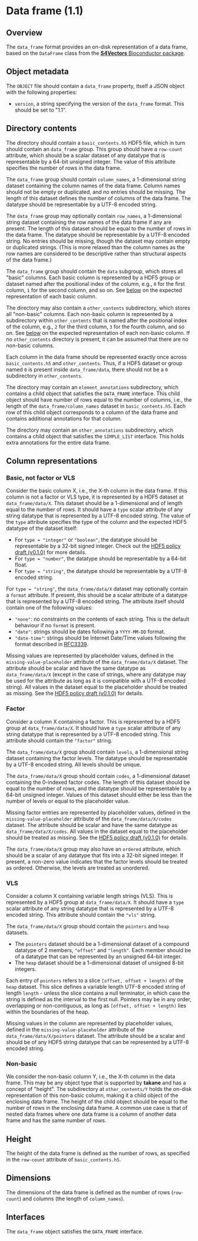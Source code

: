 

# Data frame (1.1)

## Overview

The `data_frame` format provides an on-disk representation of a data frame, based on the `DataFrame` class from the [**S4Vectors** Bioconductor package](https://bioconductor.org/packages/S4Vectors).

## Object metadata

The `OBJECT` file should contain a `data_frame` property, itself a JSON object with the following properties:

- `version`, a string specifying the version of the `data_frame` format.
  This should be set to "1.1".

## Directory contents 

The directory should contain a `basic_contents.h5` HDF5 file, which in turn should contain an `data_frame` group.
This group should have a `row-count` attribute, which should be a scalar dataset of any datatype that is representable by a 64-bit unsigned integer.
The value of this attribute specifies the number of rows in the data frame.

The `data_frame` group should contain `column_names`, a 1-dimensional string dataset containing the column names of the data frame.
Column names should not be empty or duplicated, and no entries should be missing.
The length of this dataset defines the number of columns of the data frame.
The datatype should be representable by a UTF-8 encoded string.

The `data_frame` group may optionally contain `row_names`, a 1-dimensional string dataset containing the row names of the data frame if any are present.
The length of this dataset should be equal to the number of rows in the data frame.
The datatype should be representable by a UTF-8 encoded string.
No entries should be missing, though the dataset may contain empty or duplicated strings.
(This is more relaxed than the column names as the row names are considered to be descriptive rather than structural aspects of the data frame.)

The `data_frame` group should contain the `data` subgroup, which stores all "basic" columns.
Each basic column is represented by a HDF5 group or dataset named after the positional index of the column, e.g., `0` for the first column, `1` for the second column, and so on.
See [below](#column-representations) on the expected representation of each basic column.

The directory may also contain a `other_contents` subdirectory, which stores all "non-basic" columns.
Each non-basic column is represented by a subdirectory within `other_contents` that is named after the positional index of the column, e.g., `2` for the third column, `3` for the fourth column, and so on.
See [below](#non-basic) on the expected representation of each non-basic column.
If no `other_contents` directory is present, it can be assumed that there are no non-basic columns.

Each column in the data frame should be represented exactly once across `basic_contents.h5` and `other_contents`.
Thus, if a HDF5 dataset or group named `0` is present inside `data_frame/data`, there should not be a `0` subdirectory in `other_contents`.

The directory may contain an `element_annotations` subdirectory, which contains a child object that satisfies the `DATA_FRAME` interface.
This child object should have number of rows equal to the number of columns, i.e., the length of the `data_frame/column_names` dataset in `basic_contents.h5`.
Each row of this child object corresponds to a column of the data frame and contains additional annotations for that column.

The directory may contain an `other_annotations` subdirectory, which contains a child object that satisfies the `SIMPLE_LIST` interface.
This holds extra annotations for the entire data frame.

## Column representations

### Basic, not factor or VLS

Consider the basic column X, i.e., the X-th column in the data frame.
If this column is not a
factor or VLS type,
it is represented by a HDF5 dataset at `data_frame/data/X`.
This dataset should be a 1-dimensional and of length equal to the number of rows.
It should have a `type` scalar attribute of any string datatype that is represented by a UTF-8 encoded string.
The value of the `type` attribute specifies the type of the column and the expected HDF5 datatype of the dataset itself:

- For `type = "integer"` or `"boolean"`, the datatype should be representable by a 32-bit signed integer.
  Check out the [HDF5 policy draft (v0.1.0)](https://github.com/ArtifactDB/Bioc-HDF5-policy/tree/v0.1.0) for more details.
- For `type = "number"`, the datatype should be representable by a 64-bit float.
- For `type = "string"`, the datatype should be representable by a UTF-8 encoded string.

For `type = "string"`, the `data_frame/data/X` dataset may optionally contain a `format` attribute.
If present, this should be a scalar attribute of a datatype that is represented by a UTF-8 encoded string.
The attribute itself should contain one of the following values:

- `"none"`: no constraints on the contents of each string.
  This is the default behaviour if no `format` is present.
- `"date"`: strings should be dates following a `YYYY-MM-DD` format.
- `"date-time"`: strings should be Internet Date/Time values following the format described in [RFC3339](https://www.rfc-editor.org/rfc/rfc3339).

Missing values are represented by placeholder values, defined in the `missing-value-placeholder` attribute of the `data_frame/data/X` dataset.
The attribute should be scalar and have the same datatype as `data_frame/data/X`
(except in the case of strings, where any datatype may be used for the attribute as long as it is compatible with a UTF-8 encoded string).
All values in the dataset equal to the placeholder should be treated as missing.
See the [HDF5 policy draft (v0.1.0)](https://github.com/ArtifactDB/Bioc-HDF5-policy/tree/v0.1.0) for details.

### Factor

Consider a column X containing a factor.
This is represented by a HDF5 group at `data_frame/data/X`.
It should have a `type` scalar attribute of any string datatype that is represented by a UTF-8 encoded string.
This attribute should contain the `"factor"` string.

The `data_frame/data/X` group should contain `levels`, a 1-dimensional string dataset containing the factor levels.
The datatype should be representable by a UTF-8 encoded string.
All levels should be unique.

The `data_frame/data/X` group should contain `codes`, a 1-dimensional dataset containing the 0-indexed factor codes. 
The length of this dataset should be equal to the number of rows, and the datatype should be representable by a 64-bit unsigned integer.
Values of this dataset should either be less than the number of levels or equal to the placeholder value.

Missing factor entries are represented by placeholder values, defined in the `missing-value-placeholder` attribute of the `data_frame/data/X/codes` dataset.
The attribute should be scalar and have the same datatype as `data_frame/data/X/codes`.
All values in the dataset equal to the placeholder should be treated as missing.
See the [HDF5 policy draft (v0.1.0)](https://github.com/ArtifactDB/Bioc-HDF5-policy/tree/v0.1.0) for details.

The `data_frame/data/X` group may also have an `ordered` attribute, which should be a scalar of any datatype that fits into a 32-bit signed integer.
If present, a non-zero value indicates that the factor levels should be treated as ordered.
Otherwise, the levels are treated as unordered.

### VLS

Consider a column X containing variable length strings (VLS).
This is represented by a HDF5 group at `data_frame/data/X`.
It should have a `type` scalar attribute of any string datatype that is represented by a UTF-8 encoded string.
This attribute should contain the `"vls"` string.

The `data_frame/data/X` group should contain the `pointers` and `heap` datasets.

- The `pointers` dataset should be a 1-dimensional dataset of a compound datatype of 2 members, `"offset"` and `"length"`.
  Each member should be of a datatype that can be represented by an unsigned 64-bit integer.
- The `heap` dataset should be a 1-dimensional dataset of unsigned 8-bit integers.

Each entry of `pointers` refers to a slice `[offset, offset + length)` of the `heap` dataset.
This slice defines a variable length UTF-8 encoded string of length `length` - unless the slice contains a null terminator, in which case the string is defined as the interval to the first null. 
Pointers may be in any order, overlapping or non-contiguous, as long as `[offset, offset + length)` lies within the boundaries of the heap.

Missing values in the column are represented by placeholder values, defined in the `missing-value-placeholder` attribute of the `data_frame/data/X/pointers` dataset.
The attribute should be a scalar and should be of any HDF5 string datatype that can be represented by a UTF-8 encoded string.

### Non-basic

We consider the non-basic column Y, i.e., the X-th column in the data frame.
This may be any object type that is supported by **takane** and has a concept of "height".
The subdirectory at `other_contents/Y` holds the on-disk representation of this non-basic column, making it a child object of the enclosing data frame.
The height of the child object should be equal to the number of rows in the enclosing data frame.
A common use case is that of nested data frames where one data frame is a column of another data frame and has the same number of rows.

## Height

The height of the data frame is defined as the number of rows, as specified in the `row-count` attribute of `basic_contents.h5`.

## Dimensions

The dimensions of the data frame is defined as the number of rows (`row-count`) and columns (the length of `column_names`).

## Interfaces

The `data_frame` object satisfies the `DATA_FRAME` interface.
